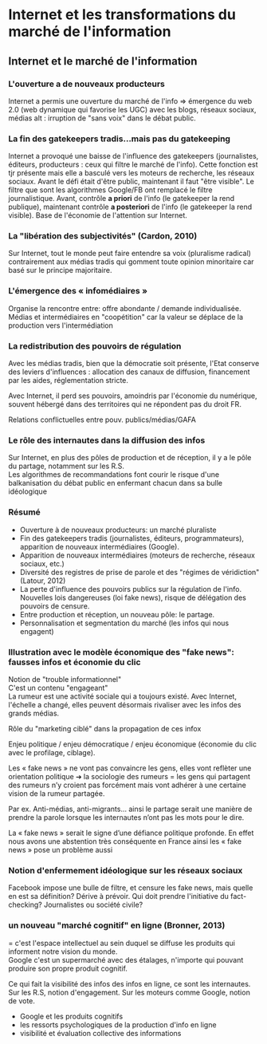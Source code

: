 # Internet et les transformations du marché de l'information

## Internet et le marché de l'information

### L'ouverture a de nouveaux producteurs

Internet a permis une ouverture du marché de l'info =&gt; émergence du web 2.0 \(web dynamique qui favorise les UGC\) avec les blogs, réseaux sociaux, médias alt : irruption de "sans voix" dans le débat public.

### La fin des gatekeepers tradis...mais pas du gatekeeping

Internet a provoqué une baisse de l'influence des gatekeepers \(journalistes, éditeurs, producteurs : ceux qui filtre le marché de l'info\). Cette fonction est tjr présente mais elle a basculé vers les moteurs de recherche, les réseaux sociaux. Avant le défi était d'être public, maintenant il faut "être visible". Le filtre que sont les algorithmes Google/FB ont remplacé le filtre journalistique. Avant, contrôle **a priori** de l'info \(le gatekeeper la rend publique\), maintenant contrôle **a posteriori** de l'info \(le gatekeeper la rend visible\). Base de l'économie de l'attention sur Internet.

### La "libération des subjectivités" \(Cardon, 2010\)

Sur Internet, tout le monde peut faire entendre sa voix \(pluralisme radical\) contrairement aux médias tradis qui gomment toute opinion minoritaire car basé sur le principe majoritaire.

### L'émergence des « infomédiaires »

Organise la rencontre entre: offre abondante / demande individualisée. Médias et intermédiaires en "coopétition" car la valeur se déplace de la production vers l'intermédiation

### La redistribution des pouvoirs de régulation

Avec les médias tradis, bien que la démocratie soit présente, l'Etat conserve des leviers d'influences : allocation des canaux de diffusion, financement par les aides, réglementation stricte.

Avec Internet, il perd ses pouvoirs, amoindris par l'économie du numérique, souvent hébergé dans des territoires qui ne répondent pas du droit FR.

Relations conflictuelles entre pouv. publics/médias/GAFA

### Le rôle des internautes dans la diffusion des infos

Sur Internet, en plus des pôles de production et de réception, il y a le pôle du partage, notamment sur les R.S.  
Les algorithmes de recommandations font courir le risque d'une balkanisation du débat public en enfermant chacun dans sa bulle idéologique

### Résumé

* Ouverture à de nouveaux producteurs: un marché pluraliste
* Fin des gatekeepers tradis \(journalistes, éditeurs, programmateurs\), apparition de nouveaux intermédiaires \(Google\).
* Apparition de nouveaux intermédiaires \(moteurs de recherche, réseaux sociaux, etc.\)
* Diversité des registres de prise de parole et des "régimes de véridiction" \(Latour, 2012\)
* La perte d'influence des pouvoirs publics sur la régulation de l'info. Nouvelles lois dangereuses \(loi fake news\), risque de délégation des pouvoirs de censure.
* Entre production et réception, un nouveau pôle: le partage.
* Personnalisation et segmentation du marché \(les infos qui nous engagent\)

### Illustration avec le modèle économique des "fake news": fausses infos et économie du clic

Notion de "trouble informationnel"  
C'est un contenu "engageant"  
La rumeur est une activité sociale qui a toujours existé. Avec Internet, l'échelle a changé, elles peuvent désormais rivaliser avec les infos des grands médias.

Rôle du "marketing ciblé" dans la propagation de ces infox

Enjeu politique / enjeu démocratique / enjeu économique \(économie du clic avec le profilage, ciblage\).

Les « fake news » ne vont pas convaincre les gens, elles vont reflèter une orientation politique ➔ la sociologie des rumeurs = les gens qui partagent des rumeurs n’y croient pas forcément mais vont adhérer à une certaine vision de la rumeur partagée.

Par ex. Anti-médias, anti-migrants... ainsi le partage serait une manière de prendre la parole lorsque les internautes n’ont pas les mots pour le dire.

La « fake news » serait le signe d’une défiance politique profonde. En effet nous avons une abstention très conséquente en France ainsi les « fake news » pose un problème aussi

### Notion d'enfermement idéologique sur les réseaux sociaux

Facebook impose une bulle de filtre, et censure les fake news, mais quelle en est sa définition? Dérive à prévoir. Qui doit prendre l'initiative du fact-checking? Journalistes ou société civile?

### un nouveau "marché cognitif" en ligne \(Bronner, 2013\)

= c'est l'espace intellectuel au sein duquel se diffuse les produits qui informent notre vision du monde.  
Google c'est un supermarché avec des étalages, n'importe qui pouvant produire son propre produit cognitif.

Ce qui fait la visibilité des infos des infos en ligne, ce sont les internautes. Sur les R.S, notion d'engagement. Sur les moteurs comme Google, notion de vote.

* Google et les produits cognitifs
* les ressorts psychologiques de la production d'info en ligne
* visibilité et évaluation collective des informations

